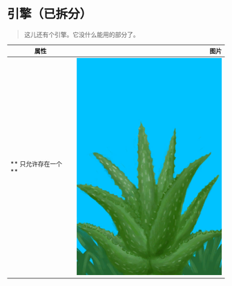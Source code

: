 # 引擎（已拆分）  
> 这儿还有个引擎。它没什么能用的部分了。  
  
  属性  |   图片   
 ----  |  ----:   
 ** 只允许存在一个 **  |  ![](Sprite/AloeVera.png)   
  
